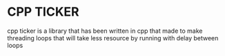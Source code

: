 # CPP TICKER
cpp ticker is a library that has been written in cpp that made to make threading loops that will take less resource by running with delay between loops
